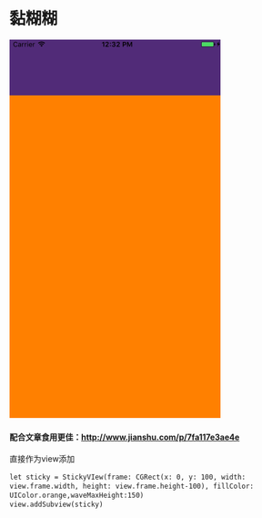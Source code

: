 # 黏糊糊

![图片](https://raw.githubusercontent.com/onlyAPK/DWStickyView/master/bezierPopLine1.gif)


#### 配合文章食用更佳：http://www.jianshu.com/p/7fa117e3ae4e

直接作为view添加

```
let sticky = StickyVIew(frame: CGRect(x: 0, y: 100, width: view.frame.width, height: view.frame.height-100), fillColor: UIColor.orange,waveMaxHeight:150)
view.addSubview(sticky)
```


